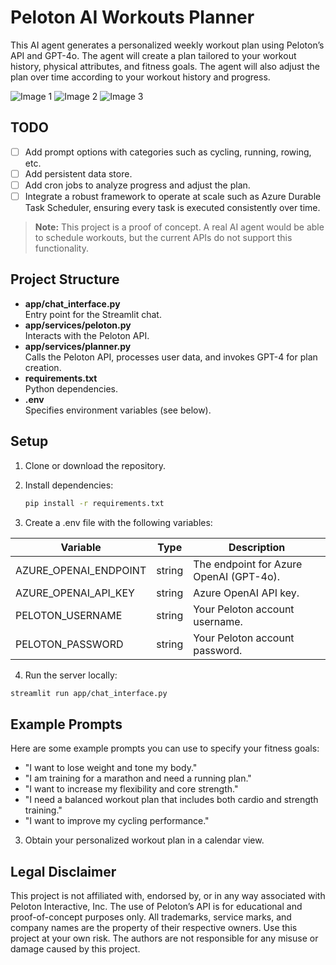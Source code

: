 # Peloton AI Workouts Planner

This AI agent generates a personalized weekly workout plan using Peloton’s API and GPT-4o. The agent will create a plan tailored to your workout history, physical attributes, and fitness goals. The agent will also adjust the plan over time according to your workout history and progress. 


![Image 1](https://github.com/user-attachments/assets/92f509e4-171a-46b0-8594-e13dbb3bb9ab)
![Image 2](https://github.com/user-attachments/assets/bc56d835-99b0-4fa6-8627-b98b750bc115)
![Image 3](https://github.com/user-attachments/assets/6716a1f6-b69a-4b9e-9983-2067fc235395)


## TODO
- [ ] Add prompt options with categories such as cycling, running, rowing, etc.
- [ ] Add persistent data store.
- [ ] Add cron jobs to analyze progress and adjust the plan.
- [ ] Integrate a robust framework to operate at scale such as Azure Durable Task Scheduler, ensuring every task is executed consistently over time.

> **Note:** This project is a proof of concept. A real AI agent would be able to schedule workouts, but the current APIs do not support this functionality.

## Project Structure

- **app/chat_interface.py**  
  Entry point for the Streamlit chat.
- **app/services/peloton.py**  
  Interacts with the Peloton API.
- **app/services/planner.py**  
  Calls the Peloton API, processes user data, and invokes GPT-4 for plan creation.
- **requirements.txt**  
  Python dependencies.
- **.env**  
  Specifies environment variables (see below).

## Setup

1. Clone or download the repository.
2. Install dependencies:
   ```bash
   pip install -r requirements.txt
   ```

3. Create a .env file with the following variables:

| Variable                | Type   | Description                           |
|-------------------------|--------|---------------------------------------|
| AZURE_OPENAI_ENDPOINT   | string | The endpoint for Azure OpenAI (GPT-4o).|
| AZURE_OPENAI_API_KEY    | string | Azure OpenAI API key.                 |
| PELOTON_USERNAME        | string | Your Peloton account username.        |
| PELOTON_PASSWORD        | string | Your Peloton account password.        |

4. Run the server locally:
```bash
streamlit run app/chat_interface.py
```

## Example Prompts

Here are some example prompts you can use to specify your fitness goals:

- "I want to lose weight and tone my body."
- "I am training for a marathon and need a running plan."
- "I want to increase my flexibility and core strength."
- "I need a balanced workout plan that includes both cardio and strength training."
- "I want to improve my cycling performance."

3. Obtain your personalized workout plan in a calendar view.

## Legal Disclaimer

This project is not affiliated with, endorsed by, or in any way associated with Peloton Interactive, Inc. The use of Peloton’s API is for educational and proof-of-concept purposes only. All trademarks, service marks, and company names are the property of their respective owners. Use this project at your own risk. The authors are not responsible for any misuse or damage caused by this project.
